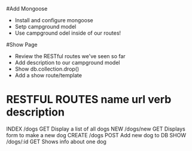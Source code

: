 #Add Mongoose
* Install and configure mongoose
* Setp campground model
* Use campground odel inside of our routes!

#Show Page
* Review the RESTful routes we've seen so far
* Add description to our campground model
* Show db.collection.drop()
* Add a show route/template

RESTFUL ROUTES
name      url       verb    description
=============================================
INDEX   /dogs        GET    Display a list of all dogs
NEW     /dogs/new    GET    Displays form to make a new dog
CREATE  /dogs        POST   Add new dog to DB
SHOW    /dogs/:id    GET    Shows info about one dog